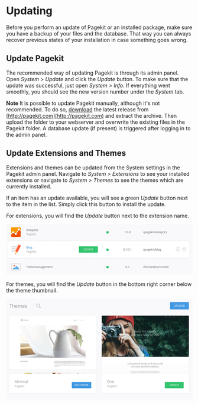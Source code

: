 # Updating
<p class="uk-article-lead">Before you perform an update of Pagekit or an installed package, make sure you have a backup of your files and the database. That way you can always recover previous states of your installation in case something goes wrong.</p>

## Update Pagekit

The recommended way of updating Pagekit is through its admin panel. Open _System > Update_ and click the _Update_ button. To make sure that the update was successful, just open _System > Info_. If everything went smoothly, you should see the new version number under the _System_ tab.

**Note** It is possible to update Pagekit manually, although it's not recommended. To do so, [download](http://pagekit.com/api/download/latest) the latest release from [http://pagekit.com](http://pagekit.com) and extract the archive. Then upload the folder to your webserver and overwrite the existing files in the Pagekit folder. A database update (if present) is triggered after logging in to the admin panel.

## Update Extensions and Themes

Extensions and themes can be updated from the System settings in the Pagekit admin panel. Navigate to _System > Extensions_ to see your installed extensions or navigate to _System > Themes_ to see the themes which are currently installed.

If an item has an update available, you will see a green _Update_ button next to the item in the list. Simply click this button to install the update.

For extensions, you will find the _Update_ button next to the extension name.

![An extension is waiting to be updated](assets/update-extension.png)

For themes, you will find the _Update_ button in the bottom right corner below the theme thumbnail.

![A theme that is ready to be updated](assets/update-theme.png)